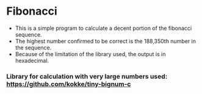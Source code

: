 # Fibonacci
* This is a simple program to calculate a decent portion of the fibonacci sequence.
* The highest number confirmed to be correct is the 188,350th number in the sequence.
* Because of the limitation of the library used, the output is in hexadecimal.

### Library for calculation with very large numbers used: https://github.com/kokke/tiny-bignum-c
